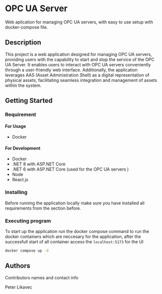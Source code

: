 # OPC UA Server

Web aplication for managing OPC UA servers, with easy to use setup with docker-compose file.

## Description

This project is a web application designed for managing OPC UA servers, providing users with the capability to start and stop the service of the OPC UA Server. It enables users to interact with OPC UA servers conveniently through a user-friendly web interface. Additionally, the application leverages AAS (Asset Administration Shell) as a digital representation of physical assets, facilitating seamless integration and management of assets within the system.

## Getting Started

### Requirement

#### For Usage

* Docker

#### For Development

* Docker
* .NET 8 with ASP.NET Core 
* .NET 6 with ASP.NET Core (used for the OPC UA servers )
* Node
* React.js

### Installing

Before running the application locally make sure you have installed all requirements from the section before.

### Executing program

To start up the application run the docker compose command to run the docker containers which are neccesary for the application, after the successfull start of all container access the ```localhost:5173``` for the UI

```bash
docker compose up -d
```

## Authors

Contributors names and contact info

Peter Likavec  

